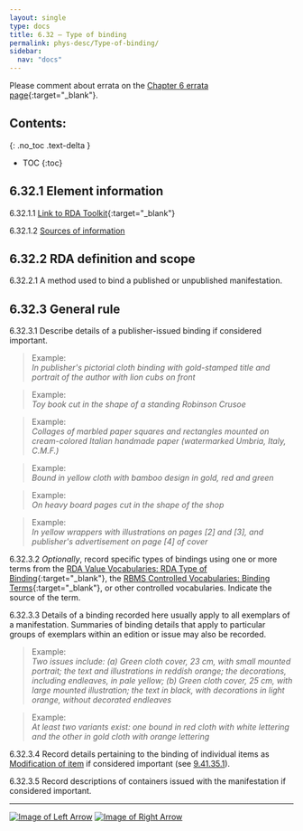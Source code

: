 ```yaml
---
layout: single
type: docs
title: 6.32 — Type of binding
permalink: phys-desc/Type-of-binding/
sidebar:
  nav: "docs"
---
```


Please comment about errata on the [Chapter 6 errata page](https://docs.google.com/document/d/1mb67GUCT1bbQjywyeTpbjpWDe5iymT3qJ7jeoof5Ra4/edit#heading=h.pkpi6terva3x){:target="_blank"}.

## Contents:
{: .no_toc .text-delta }

- TOC
{:toc}

## 6.32.1 Element information

<a name="6.32.1.1">6.32.1.1</a> [Link to RDA Toolkit](https://beta.rdatoolkit.org/Content?externalId=en-US_ala-4b9320ad-5cf8-31b7-aad2-7d4b60070bbb){:target="_blank"}

<a name="6.32.1.2">6.32.1.2</a> [Sources of information](/DCRMR/phys-desc/#6011-sources-of-information)  

## 6.32.2 RDA definition and scope

<a name="6.32.2.1">6.32.2.1</a> A method used to bind a published or unpublished manifestation.

## 6.32.3 General rule 

<a name="6.32.3.1">6.32.3.1</a> Describe details of a publisher-issued binding if considered important.

>Example:  
><CITE>In publisher's pictorial cloth binding with gold-stamped title and portrait of the author with lion cubs on front</CITE>

>Example:  
><CITE>Toy book cut in the shape of a standing Robinson Crusoe</CITE>

>Example:  
><CITE>Collages of marbled paper squares and rectangles mounted on cream-colored Italian handmade paper (watermarked Umbria, Italy, C.M.F.)</CITE>

>Example:  
><CITE>Bound in yellow cloth with bamboo design in gold, red and green </CITE>

>Example:  
><CITE>On heavy board pages cut in the shape of the shop</CITE>

>Example:  
><CITE>In yellow wrappers with illustrations on pages [2] and [3], and publisher's advertisement on page [4] of cover</CITE>

<a name="6.32.3.2">6.32.3.2</a> *Optionally*, record specific types of bindings using one or more terms from the [RDA Value Vocabularies: RDA Type of Binding](http://www.rdaregistry.info/termList/RDATypeOfBinding/){:target="_blank"},
 the [RBMS Controlled Vocabularies: Binding Terms](http://rbms.info/vocabularies/binding/alphabetical_list.htm){:target="_blank"}, or other controlled vocabularies. Indicate the source of the term.

<a name="6.32.3.3">6.32.3.3</a> Details of a binding recorded here usually apply to all exemplars of a manifestation. Summaries of binding details that apply to particular groups of exemplars within an edition or issue may also be recorded.

>Example:  
><CITE>Two issues include: (a) Green cloth cover, 23 cm, with small mounted portrait; the text and illustrations in reddish orange; the decorations, including endleaves, in pale yellow; (b) Green cloth cover, 25 cm, with large mounted illustration; the text in black, with decorations in light orange, without decorated endleaves</CITE>

>Example:  
><CITE>At least two variants exist: one bound in red cloth with white lettering and the other in gold cloth with orange lettering</CITE>

<a name="6.32.3.4">6.32.3.4</a> Record details pertaining to the binding of individual items as [Modification of item](/DCRMR/additional-notes/Modification-of-item/) if considered important (see [9.41.35.1](/DCRMR/additional-notes/Modification-of-item/#9.41.35.1)).

<a name="6.32.3.5">6.32.3.5</a> Record descriptions of containers issued with the manifestation if considered important. 

---

[![Image of Left Arrow](https://rbms-bsc.github.io/DCRMR/assets/pictures/navigation/Arrow_Left.png "6.315 — Details of font size")](/DCRMR/phys-desc/Details-of-font-size/) [![Image of Right Arrow](https://rbms-bsc.github.io/DCRMR/assets/pictures/navigation/Arrow_Right.png "6.33 — Content type")](/DCRMR/phys-desc/Content-type/)
